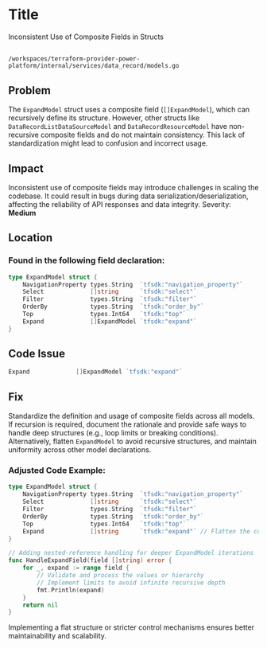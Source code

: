 # Title

Inconsistent Use of Composite Fields in Structs

##

`/workspaces/terraform-provider-power-platform/internal/services/data_record/models.go`

## Problem

The `ExpandModel` struct uses a composite field (`[]ExpandModel`), which can recursively define its structure. However, other structs like `DataRecordListDataSourceModel` and `DataRecordResourceModel` have non-recursive composite fields and do not maintain consistency. This lack of standardization might lead to confusion and incorrect usage.

## Impact

Inconsistent use of composite fields may introduce challenges in scaling the codebase. It could result in bugs during data serialization/deserialization, affecting the reliability of API responses and data integrity. Severity: **Medium**

## Location

### Found in the following field declaration:

```go
type ExpandModel struct {
	NavigationProperty types.String  `tfsdk:"navigation_property"`
	Select             []string      `tfsdk:"select"`
	Filter             types.String  `tfsdk:"filter"`
	OrderBy            types.String  `tfsdk:"order_by"`
	Top                types.Int64   `tfsdk:"top"`
	Expand             []ExpandModel `tfsdk:"expand"`
}
```

## Code Issue

```go
Expand             []ExpandModel `tfsdk:"expand"`
```

## Fix

Standardize the definition and usage of composite fields across all models. If recursion is required, document the rationale and provide safe ways to handle deep structures (e.g., loop limits or breaking conditions). Alternatively, flatten `ExpandModel` to avoid recursive structures, and maintain uniformity across other model declarations.

### Adjusted Code Example:

```go
type ExpandModel struct {
	NavigationProperty types.String  `tfsdk:"navigation_property"`
	Select             []string      `tfsdk:"select"`
	Filter             types.String  `tfsdk:"filter"`
	OrderBy            types.String  `tfsdk:"order_by"`
	Top                types.Int64   `tfsdk:"top"`
	Expand             []string      `tfsdk:"expand"` // Flatten the composite field
}

// Adding nested-reference handling for deeper ExpandModel iterations
func HandleExpandField(field []string) error {
	for _, expand := range field {
		// Validate and process the values or hierarchy
		// Implement limits to avoid infinite recursive depth
		fmt.Println(expand)
	}
	return nil
}
```

Implementing a flat structure or stricter control mechanisms ensures better maintainability and scalability.

